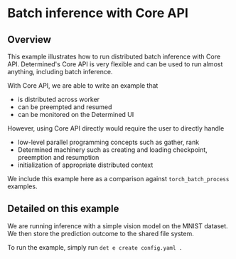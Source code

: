 # Batch inference with Core API
## Overview
This example illustrates how to run distributed batch inference with Core API. Determined's Core API is very flexible
and can be used to run almost anything, including batch inference. 

With Core API, we are able to write an example that
- is distributed across worker
- can be preempted and resumed
- can be monitored on the Determined UI

However, using Core API directly would require the user to directly handle 
- low-level parallel programming concepts such as gather, rank 
- Determined machinery such as creating and loading checkpoint, preemption and resumption
- initialization of appropriate distributed context

We include this example here as a comparison against `torch_batch_process` examples.

## Detailed on this example
We are running inference with a simple vision model on the MNIST dataset. We then store the prediction outcome to the
shared file system.

To run the example, simply run `det e create config.yaml .`
